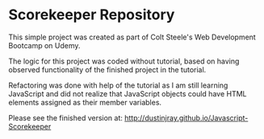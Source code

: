 # Scorekeeper Repository

This simple project was created as part of Colt Steele's Web Development Bootcamp on Udemy.

The logic for this project was coded without tutorial, based on having observed functionality of the finished project in the tutorial.

Refactoring was done with help of the tutorial as I am still learning JavaScript and did not realize that JavaScript objects could have HTML elements assigned as their member variables.

Please see the finished version at: http://dustinjray.github.io/Javascript-Scorekeeper
